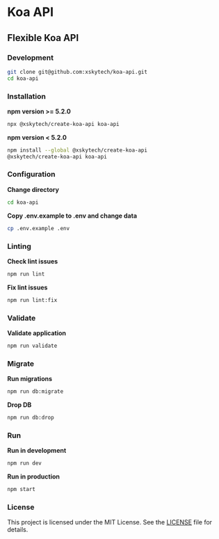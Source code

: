 # Koa API

## Flexible Koa API

### Development

```bash
git clone git@github.com:xskytech/koa-api.git
cd koa-api
```

### Installation

**npm version >= 5.2.0**

```bash
npx @xskytech/create-koa-api koa-api
```

**npm version < 5.2.0**

```bash
npm install --global @xskytech/create-koa-api
@xskytech/create-koa-api koa-api
```

### Configuration

**Change directory**

```bash
cd koa-api
```

**Copy .env.example to .env and change data**

```bash
cp .env.example .env
```

### Linting

**Check lint issues**

```bash
npm run lint
```

**Fix lint issues**

```bash
npm run lint:fix
```

### Validate

**Validate application**

```bash
npm run validate
```

### Migrate

**Run migrations**

```bash
npm run db:migrate
```

**Drop DB**

```bash
npm run db:drop
```

### Run

**Run in development**

```bash
npm run dev
```

**Run in production**

```bash
npm start
```

### License

This project is licensed under the MIT License. See the [LICENSE](./LICENSE) file for details.
